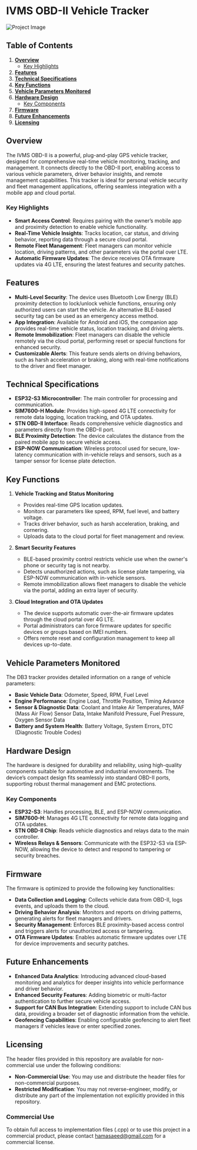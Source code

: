 # IVMS OBD-II Vehicle Tracker

![Project Image](https://drive.google.com/uc?export=view&id=15xmFmcu_6ijC77EyhqKIXPR4fQtI_uQ0) 

## Table of Contents

1. **[Overview](#overview)**  
   - [Key Highlights](#key-highlights)  
2. **[Features](#features)**  
3. **[Technical Specifications](#technical-specifications)**  
4. **[Key Functions](#key-functions)**   
5. **[Vehicle Parameters Monitored](#vehicle-parameters-monitored)**   
6. **[Hardware Design](#hardware-design)**  
   - [Key Components](#key-components)  
7. **[Firmware](#firmware)**  
8. **[Future Enhancements](#future-enhancements)**  
9. **[Licensing](#licensing)**  

## Overview
The IVMS OBD-II is a powerful, plug-and-play GPS vehicle tracker, designed for comprehensive real-time vehicle monitoring, tracking, and management. It connects directly to the OBD-II port, enabling access to various vehicle parameters, driver behavior insights, and remote management capabilities. This tracker is ideal for personal vehicle security and fleet management applications, offering seamless integration with a mobile app and cloud portal.

### Key Highlights
- **Smart Access Control**: Requires pairing with the owner’s mobile app and proximity detection to enable vehicle functionality.
- **Real-Time Vehicle Insights**: Tracks location, car status, and driving behavior, reporting data through a secure cloud portal.
- **Remote Fleet Management**: Fleet managers can monitor vehicle location, driving patterns, and other parameters via the portal over LTE.
- **Automatic Firmware Updates**: The device receives OTA firmware updates via 4G LTE, ensuring the latest features and security patches.

## Features

- **Multi-Level Security**: The device uses Bluetooth Low Energy (BLE) proximity detection to lock/unlock vehicle functions, ensuring only authorized users can start the vehicle. An alternative BLE-based security tag can be used as an emergency access method.
- **App Integration**: Available for Android and iOS, the companion app provides real-time vehicle status, location tracking, and driving alerts.
- **Remote Immobilization**: Fleet managers can disable the vehicle remotely via the cloud portal, performing reset or special functions for enhanced security.
- **Customizable Alerts**: This feature sends alerts on driving behaviors, such as harsh acceleration or braking, along with real-time notifications to the driver and fleet manager.

## Technical Specifications

- **ESP32-S3 Microcontroller**: The main controller for processing and communication.
- **SIM7600-H Module**: Provides high-speed 4G LTE connectivity for remote data logging, location tracking, and OTA updates.
- **STN OBD-II Interface**: Reads comprehensive vehicle diagnostics and parameters directly from the OBD-II port.
- **BLE Proximity Detection**: The device calculates the distance from the paired mobile app to secure vehicle access.
- **ESP-NOW Communication**: Wireless protocol used for secure, low-latency communication with in-vehicle relays and sensors, such as a tamper sensor for license plate detection.

## Key Functions

1. **Vehicle Tracking and Status Monitoring**
   - Provides real-time GPS location updates.
   - Monitors car parameters like speed, RPM, fuel level, and battery voltage.
   - Tracks driver behavior, such as harsh acceleration, braking, and cornering.
   - Uploads data to the cloud portal for fleet management and review.

2. **Smart Security Features**
   - BLE-based proximity control restricts vehicle use when the owner's phone or security tag is not nearby.
   - Detects unauthorized actions, such as license plate tampering, via ESP-NOW communication with in-vehicle sensors.
   - Remote immobilization allows fleet managers to disable the vehicle via the portal, adding an extra layer of security.

3. **Cloud Integration and OTA Updates**
   - The device supports automatic over-the-air firmware updates through the cloud portal over 4G LTE.
   - Portal administrators can force firmware updates for specific devices or groups based on IMEI numbers.
   - Offers remote reset and configuration management to keep all devices up-to-date.

## Vehicle Parameters Monitored
The DB3 tracker provides detailed information on a range of vehicle parameters:

- **Basic Vehicle Data**: Odometer, Speed, RPM, Fuel Level
- **Engine Performance**: Engine Load, Throttle Position, Timing Advance
- **Sensor & Diagnostic Data**: Coolant and Intake Air Temperatures, MAF (Mass Air Flow) Sensor Data, Intake Manifold Pressure, Fuel Pressure, Oxygen Sensor Data
- **Battery and System Health**: Battery Voltage, System Errors, DTC (Diagnostic Trouble Codes)

## Hardware Design
The hardware is designed for durability and reliability, using high-quality components suitable for automotive and industrial environments. The device’s compact design fits seamlessly into standard OBD-II ports, supporting robust thermal management and EMC protections.

### Key Components
- **ESP32-S3**: Handles processing, BLE, and ESP-NOW communication.
- **SIM7600-H**: Manages 4G LTE connectivity for remote data logging and OTA updates.
- **STN OBD-II Chip**: Reads vehicle diagnostics and relays data to the main controller.
- **Wireless Relays & Sensors**: Communicate with the ESP32-S3 via ESP-NOW, allowing the device to detect and respond to tampering or security breaches.

## Firmware
The firmware is optimized to provide the following key functionalities:

- **Data Collection and Logging**: Collects vehicle data from OBD-II, logs events, and uploads them to the cloud.
- **Driving Behavior Analysis**: Monitors and reports on driving patterns, generating alerts for fleet managers and drivers.
- **Security Management**: Enforces BLE proximity-based access control and triggers alerts for unauthorized access or tampering.
- **OTA Firmware Updates**: Enables automatic firmware updates over LTE for device improvements and security patches.

## Future Enhancements
- **Enhanced Data Analytics**: Introducing advanced cloud-based monitoring and analytics for deeper insights into vehicle performance and driver behavior.
- **Enhanced Security Features**: Adding biometric or multi-factor authentication to further secure vehicle access.
- **Support for CAN Bus Integration**: Extending support to include CAN bus data, providing a broader set of diagnostic information from the vehicle.
- **Geofencing Capabilities**: Enabling configurable geofencing to alert fleet managers if vehicles leave or enter specified zones.


## Licensing
The header files provided in this repository are available for non-commercial use under the following conditions:

- **Non-Commercial Use**: You may use and distribute the header files for non-commercial purposes.
- **Restricted Modification**: You may not reverse-engineer, modify, or distribute any part of the implementation not explicitly provided in this repository.

### Commercial Use
To obtain full access to implementation files (.cpp) or to use this project in a commercial product, please contact [hamasaeed@gmail.com](mailto:hamasaeed888@gmail.com) for a commercial license.
